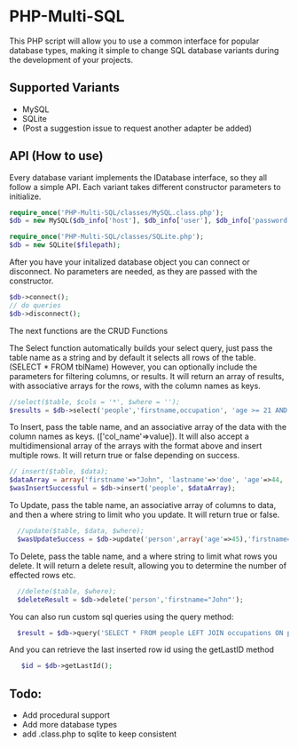 # PHP-Multi-SQL

This PHP script will allow you to use a common interface for popular database types, making it simple to change SQL database variants during the development of your projects.

## Supported Variants
* MySQL
* SQLite
* (Post a suggestion issue to request another adapter be added)

## API (How to use)
Every database variant implements the IDatabase interface, so they all follow a simple API.
Each variant takes different constructor parameters to initialize.

```php
require_once('PHP-Multi-SQL/classes/MySQL.class.php');
$db = new MySQL($db_info['host'], $db_info['user'], $db_info['password'], $db_info['db_name']);

require_once('PHP-Multi-SQL/classes/SQLite.php');
$db = new SQLite($filepath);
```
  
After you have your initalized database object you can connect or disconnect. No parameters are needed, as they are passed with the constructor.
```php
$db->connect();
// do queries
$db->disconnect();
```

The next functions are the CRUD Functions

The Select function automatically builds your select query, just pass the table name as a string and by default it selects all rows of the table. (SELECT * FROM tblName) However, you can optionally include the parameters for filtering columns, or results. It will return an array of results, with associative arrays for the rows, with the column names as keys.
```php
//select($table, $cols = '*', $where = '');
$results = $db->select('people','firstname,occupation', 'age >= 21 AND gender = "male"');
```

To Insert, pass the table name, and an associative array of the data with the column names as keys. (['col_name'=>value]). It will also accept a multidimensional array of the arrays with the format above and insert multiple rows. It will return true or false depending on success.
```php
// insert($table, $data);
$dataArray = array('firstname'=>"John", 'lastname'=>'doe', 'age'=>44, 'gender'=>"male");
$wasInsertSuccessful = $db->insert('people', $dataArray);
```

To Update, pass the table name, an associative array of columns to data, and then a where string to limit who you update. It will return true or false.
```php
  //update($table, $data, $where);
  $wasUpdateSuccess = $db->update('person',array('age'=>45),'firstname="John"');
```

To Delete, pass the table name, and a where string to limit what rows you delete. It will return a delete result, allowing you to determine the number of effected rows etc.
```php
  //delete($table, $where);
  $deleteResult = $db->delete('person','firstname="John"');
```

You can also run custom sql queries using the query method:
```php
  $result = $db->query('SELECT * FROM people LEFT JOIN occupations ON people.id=occupations.person_id');
```

And you can retrieve the last inserted row id using the getLastID method
```php
   $id = $db->getLastId();
```
## Todo:
* Add procedural support
* Add more database types
* add .class.php to sqlite to keep consistent 
